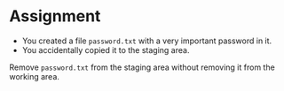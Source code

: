 # Assignment

* You created a file `password.txt` with a very important password in it.
* You accidentally copied it to the staging area.

Remove `password.txt` from the staging area without removing it
from the working area.
